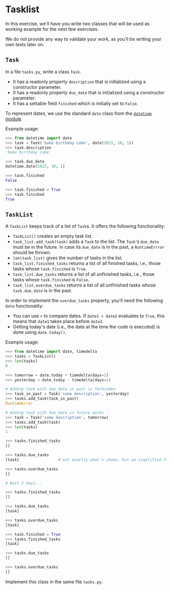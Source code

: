 # Tasklist

In this exercise, we'll have you write two classes that will be used as working example for the next few exercises.

We do not provide any way to validate your work, as you'll be writing your own tests later on.

## `Task`

In a file `tasks.py`, write a class `Task`.

* It has a readonly property `description` that is initialized using a constructor parameter.
* It has a readonly property `due_date` that is initialized using a constructor parameter.
* It has a settable field `finished` which is initially set to `False`.

To represent dates, we use the standard `date` class from the [`datetime` module](https://docs.python.org/3/library/datetime.html).

Example usage:

```python
>>> from datetime import date
>>> task = Task('bake birthday cake', date(2023, 10, 1))
>>> task.description
'bake birthday cake'

>>> task.due_date
datetime.date(2023, 10, 1)

>>> task.finished
False

>>> task.finished = True
>>> task.finished
True
```

## `TaskList`

A `TaskList` keeps track of a list of `Task`s.
It offers the following functionality:

* `TaskList()` creates an empty task list.
* `task_list.add_task(task)` adds a `Task` to the list.
  The `Task`'s `due_date` must be in the future.
  In case its `due_date` is in the past, a `RuntimeErrror` should be thrown.
* `len(task_list)` gives the number of tasks in the list.
* `task_list.finished_tasks` returns a list of all finished tasks, i.e., those tasks whose `task.finished` is `True`.
* `task_list.due_tasks` returns a list of all unfinished tasks, i.e., those tasks whose `task.finished` is `False`.
* `task_list.overdue_tasks` returns a list of all unfinished tasks whose `task.due_date` is in the past.

In order to implement the `overdue_tasks` property, you'll need the following `date` functionality:

* You can use `<` to compare dates. If `date1 < date2` evaluates to `True`, this means that `date1` takes place before `date2`.
* Getting today's date (i.e., the date at the time the code is executed) is done using `date.today()`.

Example usage:

```python
>>> from datetime import date, timedelta
>>> tasks = TaskList()
>>> len(tasks)
0

>>> tomorrow = date.today + timedelta(days=1)
>>> yesterday = date.today - timedelta(days=1)

# Adding task with due_date in past is forbidden
>>> task_in_past = Task('some description', yesterday)
>>> tasks.add_task(task_in_past)
RuntimeError

# Adding task with due_date in future works
>>> task = Task('some description', tomorrow)
>>> tasks.add_task(task)
>>> len(tasks)
1

>>> tasks.finished_tasks
[]

>>> tasks.due_tasks
[task]                 # not exactly what's shown, but we simplified for the sake of clarity

>>> tasks.overdue_tasks
[]

# Wait 2 days...

>>> tasks.finished_tasks
[]

>>> tasks.due_tasks
[task]

>>> tasks.overdue_tasks
[task]

>>> task.finished = True
>>> tasks.finished_tasks
[task]

>>> tasks.due_tasks
[]

>>> tasks.overdue_tasks
[]
```

Implement this class in the same file `tasks.py`.
